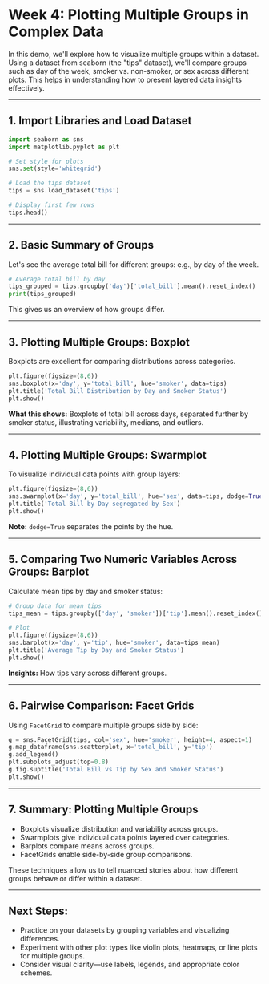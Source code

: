 # Week 4: Plotting Multiple Groups in Complex Data

In this demo, we'll explore how to visualize multiple groups within a dataset. Using a dataset from seaborn (the "tips" dataset), we'll compare groups such as day of the week, smoker vs. non-smoker, or sex across different plots. This helps in understanding how to present layered data insights effectively.

---

## 1. Import Libraries and Load Dataset

```python
import seaborn as sns
import matplotlib.pyplot as plt

# Set style for plots
sns.set(style='whitegrid')

# Load the tips dataset
tips = sns.load_dataset('tips')

# Display first few rows
tips.head()
```

---

## 2. Basic Summary of Groups

Let's see the average total bill for different groups: e.g., by day of the week.

```python
# Average total bill by day
tips_grouped = tips.groupby('day')['total_bill'].mean().reset_index()
print(tips_grouped)
```

This gives us an overview of how groups differ.

---

## 3. Plotting Multiple Groups: Boxplot

Boxplots are excellent for comparing distributions across categories.

```python
plt.figure(figsize=(8,6))
sns.boxplot(x='day', y='total_bill', hue='smoker', data=tips)
plt.title('Total Bill Distribution by Day and Smoker Status')
plt.show()
```

**What this shows:** Boxplots of total bill across days, separated further by smoker status, illustrating variability, medians, and outliers.

---

## 4. Plotting Multiple Groups: Swarmplot

To visualize individual data points with group layers:

```python
plt.figure(figsize=(8,6))
sns.swarmplot(x='day', y='total_bill', hue='sex', data=tips, dodge=True)
plt.title('Total Bill by Day segregated by Sex')
plt.show()
```

**Note:** `dodge=True` separates the points by the hue.

---

## 5. Comparing Two Numeric Variables Across Groups: Barplot

Calculate mean tips by day and smoker status:

```python
# Group data for mean tips
tips_mean = tips.groupby(['day', 'smoker'])['tip'].mean().reset_index()

# Plot
plt.figure(figsize=(8,6))
sns.barplot(x='day', y='tip', hue='smoker', data=tips_mean)
plt.title('Average Tip by Day and Smoker Status')
plt.show()
```

**Insights:** How tips vary across different groups.

---

## 6. Pairwise Comparison: Facet Grids

Using `FacetGrid` to compare multiple groups side by side:

```python
g = sns.FacetGrid(tips, col='sex', hue='smoker', height=4, aspect=1)
g.map_dataframe(sns.scatterplot, x='total_bill', y='tip')
g.add_legend()
plt.subplots_adjust(top=0.8)
g.fig.suptitle('Total Bill vs Tip by Sex and Smoker Status')
plt.show()
```

---

## 7. Summary: Plotting Multiple Groups

- Boxplots visualize distribution and variability across groups.
- Swarmplots give individual data points layered over categories.
- Barplots compare means across groups.
- FacetGrids enable side-by-side group comparisons.

These techniques allow us to tell nuanced stories about how different groups behave or differ within a dataset.

---

## Next Steps:

- Practice on your datasets by grouping variables and visualizing differences.
- Experiment with other plot types like violin plots, heatmaps, or line plots for multiple groups.
- Consider visual clarity—use labels, legends, and appropriate color schemes.
